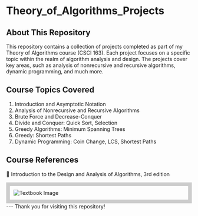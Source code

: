 # Theory_of_Algorithms_Projects

## About This Repository 
This repository contains a collection of projects completed as part of my Theory of Algorithms course (CSCI 163). Each project focuses on a specific topic within the realm of algorithm analysis and design. The projects cover key areas, such as analysis of nonrecursive and recursive algorithms, dynamic programming, and much more.

## Course Topics Covered
1. Introduction and Asymptotic Notation
2. Analysis of Nonrecursive and Recursive Algorithms
3. Brute Force and Decrease-Conquer
4. Divide and Conquer: Quick Sort, Selection
5. Greedy Algorithms: Minimum Spanning Trees
6. Greedy: Shortest Paths
7. Dynamic Programming: Coin Change, LCS, Shortest Paths

## Course References

📖 Introduction to the Design and Analysis of Algorithms, 3rd edition
<div style="border: 10px solid #ccc; padding: 10px;">
  <img src="https://www.pearson.com/store/medias/-A1030-00-26-90-A103000269023-A103000269023-Lrg.jpg-size-W370?context=bWFzdGVyfGltYWdlc3wyNDc3MTd8aW1hZ2UvanBlZ3xzeXMtbWFzdGVyL2ltYWdlcy9oODUvaGQ1LzExOTEyMDIyMzkyODYyL0ExMDMwLzAwLzI2LzkwL0ExMDMwMDAyNjkwMjMvQTEwMzAwMDI2OTAyM19McmcuanBnX3NpemVfVzM3MHwwOWFlNTBkOTI3OTA0MjIxMjc1MDkxOGJkYTM1ODhlZWZkYzllYzlkYTIzZDI4MjgwYTliMjI1MGM3MjBmNzc1" alt="Textbook Image">
</div>
---
Thank you for visiting this repository!
